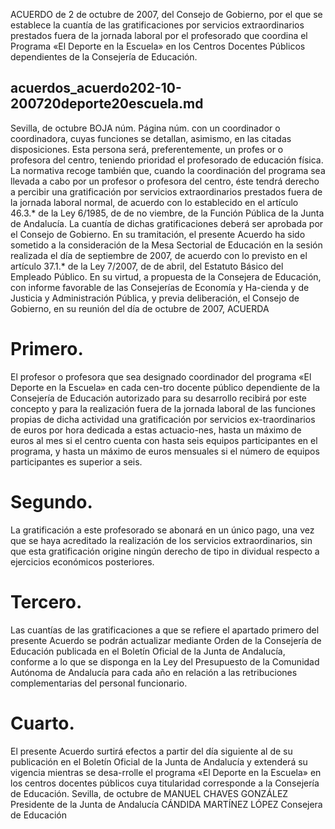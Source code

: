 ACUERDO de 2 de octubre de 2007, del Consejo de Gobierno, por el que se establece la cuantía de las gratificaciones por servicios extraordinarios prestados fuera de la jornada laboral por el profesorado que coordina el Programa «El Deporte en la Escuela» en los Centros Docentes Públicos dependientes de la Consejería de Educación.
## acuerdos_acuerdo202-10-200720deporte20escuela.md
Sevilla, de octubre BOJA núm. Página núm. con un coordinador o coordinadora, cuyas funciones se detallan, asimismo, en las citadas disposiciones. Esta persona será, preferentemente, un profes or o profesora del centro, teniendo prioridad el profesorado de educación física.
La normativa recoge también que, cuando la coordinación 
del programa sea llevada a cabo por un profesor o profesora del centro, éste tendrá derecho a percibir una gratificación por 
servicios extraordinarios prestados fuera de la jornada laboral normal, de acuerdo con lo establecido en el artículo 46.3.* 
de la Ley 6/1985, de de no viembre, de la Función Pública 
de la Junta de Andalucía. La cuantía de dichas gratificaciones deberá ser aprobada por el Consejo de Gobierno. 
En su tramitación, el presente Acuerdo ha sido sometido 
a la consideración de la Mesa Sectorial de Educación en la sesión realizada el día de septiembre de 2007, de acuerdo con lo previsto en el artículo 37.1.* de la Ley 7/2007, de de abril, del Estatuto Básico del Empleado Público. 
En su virtud, a propuesta de la Consejera de Educación, 
con informe favorable de las Consejerías de Economía y Ha-cienda y de Justicia y Administración Pública, y previa deliberación, el Consejo de Gobierno, en su reunión del día de 
octubre de 2007,
ACUERDA
# Primero.
 El profesor o profesora que sea designado coordinador del programa «El Deporte en la Escuela» en cada cen-tro docente público dependiente de la Consejería de Educación autorizado para su desarrollo recibirá por este concepto y 
para la realización fuera de la jornada laboral de las funciones 
propias de dicha actividad una gratificación por servicios ex-traordinarios de euros por hora dedicada a estas actuacio-nes, hasta un máximo de euros al mes si el centro cuenta 
con hasta seis equipos participantes en el programa, y hasta un máximo de euros mensuales si el número de equipos 
participantes es superior a seis.
# Segundo.
 La gratificación a este profesorado se abonará 
en un único pago, una vez que se haya acreditado la realización de los servicios extraordinarios, sin que esta gratificación origine ningún derecho de tipo in dividual respecto a ejercicios 
económicos posteriores.
# Tercero. 
Las cuantías de las gratificaciones a que se refiere el apartado primero del presente Acuerdo se podrán actualizar mediante Orden de la Consejería de Educación publicada en el Boletín Oficial de la Junta de Andalucía, conforme a lo que se disponga en la Ley del Presupuesto de la Comunidad Autónoma de Andalucía para cada año en relación a las retribuciones complementarias del personal funcionario.
# Cuarto. 
El presente Acuerdo surtirá efectos a partir del 
día siguiente al de su publicación en el Boletín Oficial de la 
Junta de Andalucía y extenderá su vigencia mientras se desa-rrolle el programa «El Deporte en la Escuela» en los centros 
docentes públicos cuya titularidad corresponde a la Consejería de Educación. 
Sevilla, de octubre de MANUEL CHAVES GONZÁLEZ
Presidente de la Junta de Andalucía
CÁNDIDA MARTÍNEZ LÓPEZ
Consejera de Educación 